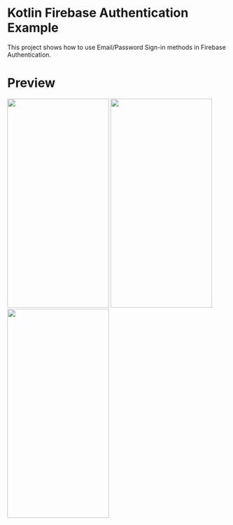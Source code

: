 # Kotlin Firebase Authentication Example
This project shows how to use Email/Password Sign-in methods in Firebase Authentication.

# Preview
<img src=https://user-images.githubusercontent.com/56589369/108357412-75633580-71fe-11eb-91c7-08df7eeb114c.png height="477" width="232">  <img src=https://user-images.githubusercontent.com/56589369/108357420-772cf900-71fe-11eb-8ad2-9fbb3a9e0cf9.png height="477" width="232">
<img src=https://user-images.githubusercontent.com/56589369/108357426-77c58f80-71fe-11eb-8e6d-dccf8381e614.png height="477" width="232">

